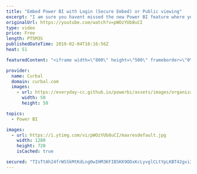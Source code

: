```yaml
---
title: "Embed Power BI with Login (Secure Embed) or Public viewing"
excerpt: "I am sure you havent missed the new Power BI feature where you can securely embed Power BI reports with no code.  Patrick from @guyinacube shared how to use it on intenal portals, I will show you how to do it on public websites. Here is his video: https://www.youtube.com/watch?v=gcA9Nb1M0EM  The results:"
originalUrl: https://youtube.com/watch?v=pWOzYUb8uCI
type: video
price: Free
length: PT5M3S
publishedDateTime: 2019-02-04T16:16:56Z
heat: 51

featuredContent: "<iframe width=\"800\" height=\"500\" frameborder=\"0\" src=\"https://www.youtube.com/embed/pWOzYUb8uCI\" allow=\"accelerometer; autoplay; encrypted-media; gyroscope; picture-in-picture\" allowfullscreen></iframe>"

provider:
  name: Curbal
  domain: curbal.com
  images:
    - url: https://everyday-cc.github.io/powerbi/assets/images/organizations/curbal.com-50x50.jpg
      width: 50
      height: 50

topics:
  - Power BI

images:
  - url: https://i.ytimg.com/vi/pWOzYUb8uCI/maxresdefault.jpg
    width: 1280
    height: 720
    isCached: true

secured: "TIsTtAh24frWSSkMtKdLng0wIHM3KFIB5KK9ODxKcLyvglCLtYpLKBT42gvi3VvAyP/qRtlNJwv/JGeF1a5KfZ69qMlLRIsxO3/nt8kL/ScB/5/ayo25pn3c8kDG3hdmD9At15MKgllGHtuum3PzpySaJeHeyjJTtK21dVHrSYAZKYDpCXEoS96XLCYy8Q5YTTMR1yr4ywyTzP9uJEGBZk18xmrqSEd+jiI7fOsDnJJbuc44DuK1BVsnCy5kpRYehocDx+S7XOsFJg8EYnieg5+lamZTsWQPYVDWIB9fljAkLSgRfSOmoaMNi9rFlHESe6gyownXGBP8f82oCeThthI7gj2TWUVkra2zPaaNm+6n7yI4u6FxPDdqxnE56e49/Uxy2NysRpqZCPXAmVNfnsJeEOT2v+KBEno/pFs7+rw=;Mn4siSsVd6G7IgGQ6/FN3A=="
---
```



